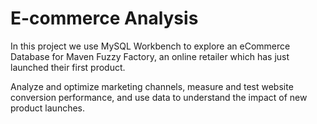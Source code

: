 
# E-commerce Analysis
In this project we use MySQL Workbench to explore  an
eCommerce Database for Maven Fuzzy Factory, an online
retailer which has just launched their first product.

Analyze and optimize marketing channels, measure and test website conversion
performance, and use data to understand the impact of new product launches.
